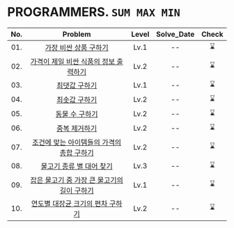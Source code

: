 # PROGRAMMERS. `SUM MAX MIN`

|No.|Problem|Level|Solve_Date|Check|
|:--:|:----:|:----:|:------:|:-----:|
|01.|[가장 비싼 상품 구하기](01_가장%20비싼%20상품%20구하기/)|Lv.1| -- |⌛|
|02.|[가격이 제일 비싼 식품의 정보 출력하기](02_가격이%20제일%20비싼%20식품의%20정보%20출력하기/)|Lv.2| -- |⌛|
|03.|[최댓값 구하기](03_최댓값%20구하기/)|Lv.1| -- |⌛|
|04.|[최솟값 구하기](04_최솟값%20구하기/)|Lv.2| -- |⌛|
|05.|[동물 수 구하기](05_동물%20수%20구하기/)|Lv.2| -- |⌛|
|06.|[중복 제거하기](06_중복%20제거하기/)|Lv.2| -- |⌛|
|07.|[조건에 맞는 아이템들의 가격의 총합 구하기](07_조건에%20맞는%20아이템들의%20가격의%20총합%20구하기/)|Lv.2| -- |⌛|
|08.|[물고기 종류 별 대어 찾기](08_물고기%20종류%20별%20대어%20찾기/)|Lv.3| -- |⌛|
|09.|[잡은 물고기 중 가장 큰 물고기의 길이 구하기](09_잡은%20물고기%20중%20가장%20큰%20물고기의%20길이%20구하기/)|Lv.1| -- |⌛|
|10.|[연도별 대장균 크기의 편차 구하기](10_연도별%20대장균%20크기의%20편차%20구하기/)|Lv.2| -- |⌛|